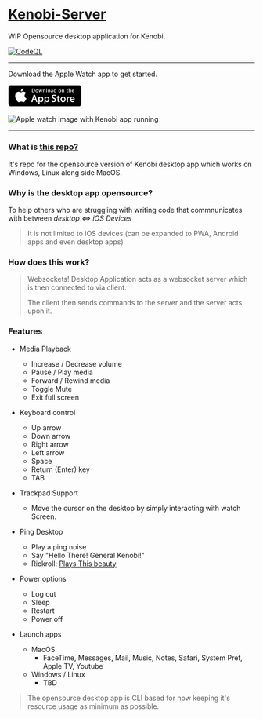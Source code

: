 # [Kenobi-Server](https://aayush9029.github.io/KenobiSite/)
WIP Opensource desktop application for Kenobi.

[![CodeQL](https://github.com/Aayush9029/Kenobi-Server/actions/workflows/codeql-analysis.yml/badge.svg?branch=main)](https://github.com/Aayush9029/Kenobi-Server/actions/workflows/codeql-analysis.yml)

---
Download the Apple Watch app to get started.

<a href="https://apps.apple.com/us/app/kenobi/id1595469125"><img src="https://raw.githubusercontent.com/Aayush9029/Kenobi-Server/main/readme-assets/download-appstore-icon.png" width="150px"></a>

![Apple watch image with Kenobi app running](https://aayush9029.github.io/KenobiSite/img/mainresize.png)

---

### What is [this repo?](https://github.com/Aayush9029/Kenobi-Server)
It's repo for the opensource version of Kenobi desktop app which works on Windows, Linux along side MacOS.

### Why is the desktop app opensource?
To help others who are struggling with writing code that commnunicates with between *desktop <=> iOS Devices*
> It is not limited to iOS devices (can be expanded to PWA, Android apps and even desktop apps)


### How does this work?
> Websockets! 
> Desktop Application acts as a websocket server which is then connected to via client.
>
> The client then sends commands to the server and the server acts upon it.
>

### Features
  - Media Playback
    - Increase / Decrease volume
    - Pause / Play media
    - Forward / Rewind media
    - Toggle Mute
    - Exit full screen
    
  - Keyboard control
    - Up arrow
    - Down arrow
    - Right arrow
    - Left arrow
    - Space
    - Return (Enter) key
    - TAB
    
  - Trackpad Support
    - Move the cursor on the desktop by simply interacting with watch Screen.
   
  - Ping Desktop
    - Play a ping noise
    - Say "Hello There! General Kenobi!"
    - Rickroll: [Plays This beauty](https://www.youtube.com/watch?v=dQw4w9WgXcQ)
   
  - Power options
    - Log out
    - Sleep
    - Restart
    - Power off
   
  - Launch apps
    - MacOS
      - FaceTime, Messages, Mail, Music, Notes, Safari, System Pref, Apple TV, Youtube
    - Windows / Linux
      - TBD
   

> The opensource desktop app is CLI based for now keeping it's resource usage as minimum as possible.
